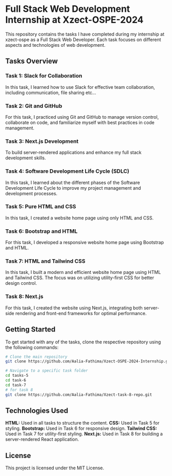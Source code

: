 # Full Stack Web Development Internship at Xzect-OSPE-2024

This repository contains the tasks I have completed during my internship at xzect-ospe as a Full Stack Web Developer. Each task focuses on different aspects and technologies of web development.

## Tasks Overview

### Task 1: Slack for Collaboration
In this task, I learned how to use Slack for effective team collaboration, including communication, file sharing etc...

### Task 2: Git and GitHub
For this task, I practiced using Git and GitHub to manage version control, collaborate on code, and familiarize myself with best practices in code management.

### Task 3: Next.js Development
To build server-rendered applications and enhance my full stack development skills.

### Task 4: Software Development Life Cycle (SDLC)
In this task, I learned about the different phases of the Software Development Life Cycle to improve my project management and development processes.

### Task 5: Pure HTML and CSS
In this task, I created a website home page using only HTML and CSS. 

### Task 6: Bootstrap and HTML
For this task, I developed a responsive website home page using Bootstrap and HTML.

### Task 7: HTML and Tailwind CSS
In this task, I built a modern and efficient website home page using HTML and Tailwind CSS. The focus was on utilizing utility-first CSS for better design control.

### Task 8: Next.js
For this task, I created the website using Next.js, integrating both server-side rendering and front-end frameworks for optimal performance.

## Getting Started

To get started with any of the tasks, clone the respective repository using the following commands:

```sh
# Clone the main repository
git clone https://github.com/Aalia-Fathima/Xzect-OSPE-2024-Internship.git

# Navigate to a specific task folder
cd tasks-5
cd task-6
cd task-7
# for task 8
git clone https://github.com/Aalia-Fathima/Xzect-task-8-repo.git
```
## Technologies Used

**HTML:** Used in all tasks to structure the content.
**CSS:** Used in Task 5 for styling.
**Bootstrap:** Used in Task 6 for responsive design.
**Tailwind CSS:** Used in Task 7 for utility-first styling.
**Next.js:** Used in Task 8 for building a server-rendered React application.

## License
This project is licensed under the MIT License.


